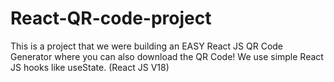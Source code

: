 # React-QR-code-project
This is a project that we were building an EASY React JS QR Code Generator where you can also download the QR Code! 
We use simple React JS hooks like useState. (React JS V18)
